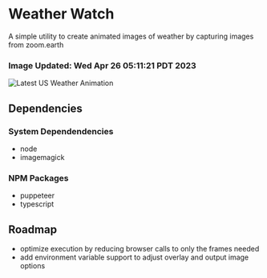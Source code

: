 # Weather Watch

A simple utility to create animated images of weather by capturing images from zoom.earth

### Image Updated: Wed Apr 26 05:11:21 PDT 2023

![Latest US Weather Animation](animations/2023-04-26.webp)

## Dependencies
### System Dependendencies
* node
* imagemagick
### NPM Packages
* puppeteer
* typescript

## Roadmap
* optimize execution by reducing browser calls to only the frames needed
* add environment variable support to adjust overlay and output image options
